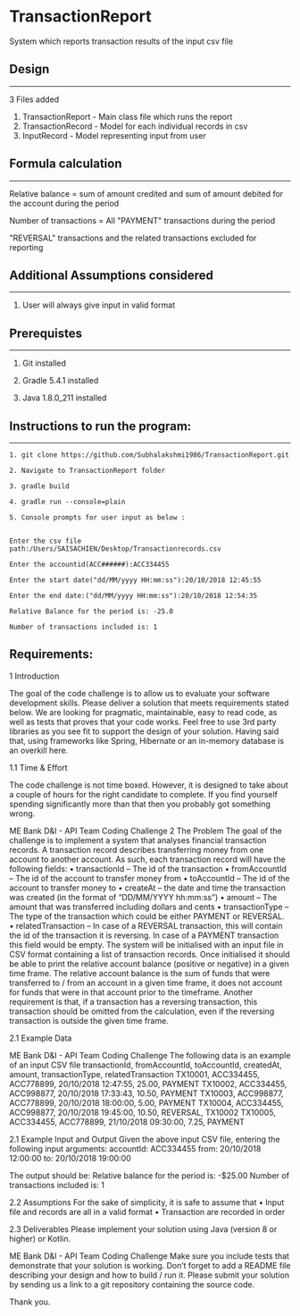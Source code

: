 # TransactionReport
System which reports transaction results of the input csv file



## Design
--------

3 Files added 

1. TransactionReport  - Main class file which runs the report
2. TransactionRecord - Model for each individual records in csv
3. InputRecord - Model representing input from user


## Formula calculation
---------------------

Relative balance = sum of amount credited and sum of amount debited for the account during the period

Number of transactions = All "PAYMENT" transactions during the period

"REVERSAL" transactions and the related transactions excluded for reporting


## Additional Assumptions considered
------------------------------------

1. User will always give input in valid format 

## Prerequistes
---------------

1. Git installed

2. Gradle 5.4.1 installed

3. Java 1.8.0_211 installed


## Instructions to run the program:
----------------------------------
```
1. git clone https://github.com/Subhalakshmi1986/TransactionReport.git

2. Navigate to TransactionReport folder

3. gradle build

4. gradle run --console=plain

5. Console prompts for user input as below :


Enter the csv file path:/Users/SAISACHIEN/Desktop/Transactionrecords.csv

Enter the accountid(ACC######):ACC334455

Enter the start date("dd/MM/yyyy HH:mm:ss"):20/10/2018 12:45:55

Enter the end date:("dd/MM/yyyy HH:mm:ss"):20/10/2018 12:54:35

Relative Balance for the period is: -25.0

Number of transactions included is: 1
```





Requirements:
-------------

1 Introduction

The goal of the code challenge is to allow us to evaluate your software
development skills.
Please deliver a solution that meets requirements stated below.
We are looking for pragmatic, maintainable, easy to read code, as well
as tests that proves that your code works.
Feel free to use 3rd party libraries as you see fit to support the design
of your solution. Having said that, using frameworks like Spring,
Hibernate or an in-memory database is an overkill here.

1.1 Time & Effort

The code challenge is not time boxed. However, it is designed to take
about a couple of hours for the right candidate to complete. If you find
yourself spending significantly more than that then you probably got
something wrong.

ME Bank D&I - API Team Coding Challenge
2 The Problem
The goal of the challenge is to implement a system that analyses
financial transaction records.
A transaction record describes transferring money from one account to
another account. As such, each transaction record will have the
following fields:
• transactionId – The id of the transaction
• fromAccountId – The id of the account to transfer money from
• toAccountId – The id of the account to transfer money to
• createAt – the date and time the transaction was created (in the
format of
“DD/MM/YYYY hh:mm:ss”)
• amount – The amount that was transferred including dollars and
cents
• transactionType – The type of the transaction which could be
either PAYMENT or REVERSAL.
• relatedTransaction – In case of a REVERSAL transaction, this
will contain the id of the transaction it is reversing. In case of a
PAYMENT transaction this field would be empty.
The system will be initialised with an input file in CSV format containing
a list of transaction records.
Once initialised it should be able to print the relative account balance
(positive or negative) in a given time frame.
The relative account balance is the sum of funds that were transferred
to / from an account in a given time frame, it does not account for funds
that were in that account prior to the timeframe.
Another requirement is that, if a transaction has a reversing transaction,
this transaction should be omitted from the calculation, even if the
reversing transaction is outside the given time frame.

2.1 Example Data

ME Bank D&I - API Team Coding Challenge
The following data is an example of an input CSV file transactionId,
fromAccountId, toAccountId, createdAt, amount, transactionType,
relatedTransaction
TX10001, ACC334455, ACC778899, 20/10/2018 12:47:55, 25.00, PAYMENT
TX10002, ACC334455, ACC998877, 20/10/2018 17:33:43, 10.50, PAYMENT
TX10003, ACC998877, ACC778899, 20/10/2018 18:00:00, 5.00, PAYMENT
TX10004, ACC334455, ACC998877, 20/10/2018 19:45:00, 10.50, REVERSAL,
TX10002 TX10005, ACC334455, ACC778899, 21/10/2018 09:30:00, 7.25,
PAYMENT

2.1 Example Input and Output
Given the above input CSV file, entering the following input arguments:
accountId:
ACC334455 from:
20/10/2018 12:00:00
to: 20/10/2018
19:00:00

The output should be:
Relative balance for the period is: -$25.00
Number of transactions included is: 1

2.2 Assumptions
For the sake of simplicity, it is safe to assume that
• Input file and records are all in a valid format
• Transaction are recorded in order

2.3 Deliverables
Please implement your solution using Java (version 8 or higher) or Kotlin.

ME Bank D&I - API Team Coding Challenge
Make sure you include tests that demonstrate that your solution is working.
Don’t forget to add a README file describing your design and how to build
/ run it.
Please submit your solution by sending us a link to a git repository
containing the source code.

Thank you.


